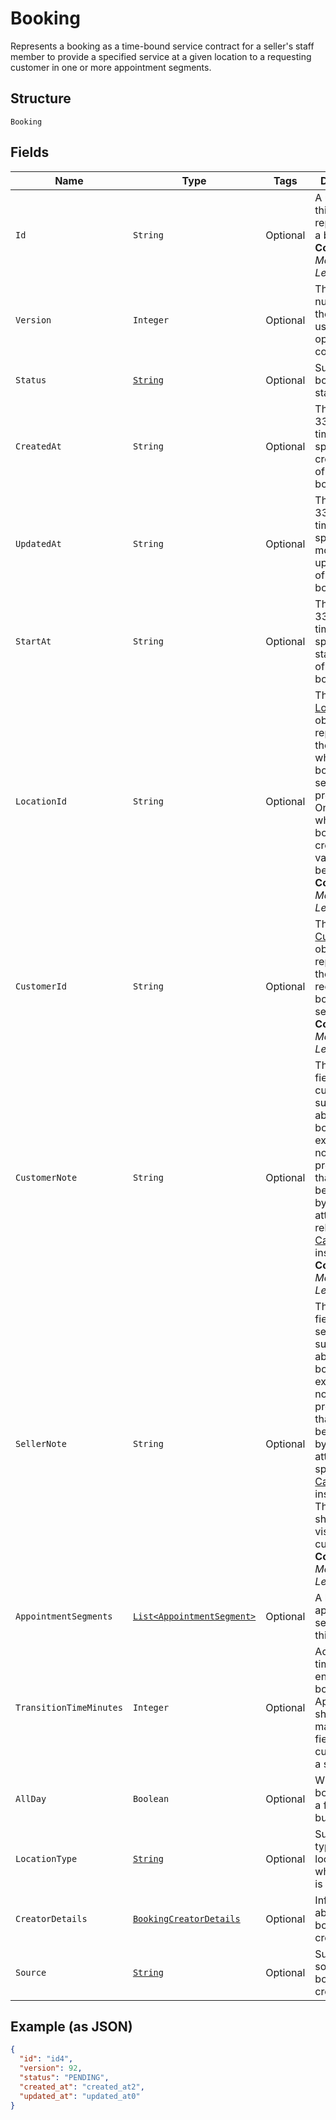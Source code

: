 
# Booking

Represents a booking as a time-bound service contract for a seller's staff member to provide a specified service
at a given location to a requesting customer in one or more appointment segments.

## Structure

`Booking`

## Fields

| Name | Type | Tags | Description | Getter |
|  --- | --- | --- | --- | --- |
| `Id` | `String` | Optional | A unique ID of this object representing a booking.<br>**Constraints**: *Maximum Length*: `36` | String getId() |
| `Version` | `Integer` | Optional | The revision number for the booking used for optimistic concurrency. | Integer getVersion() |
| `Status` | [`String`](../../doc/models/booking-status.md) | Optional | Supported booking statuses. | String getStatus() |
| `CreatedAt` | `String` | Optional | The RFC 3339 timestamp specifying the creation time of this booking. | String getCreatedAt() |
| `UpdatedAt` | `String` | Optional | The RFC 3339 timestamp specifying the most recent update time of this booking. | String getUpdatedAt() |
| `StartAt` | `String` | Optional | The RFC 3339 timestamp specifying the starting time of this booking. | String getStartAt() |
| `LocationId` | `String` | Optional | The ID of the [Location](entity:Location) object representing the location where the booked service is provided. Once set when the booking is created, its value cannot be changed.<br>**Constraints**: *Maximum Length*: `32` | String getLocationId() |
| `CustomerId` | `String` | Optional | The ID of the [Customer](entity:Customer) object representing the customer receiving the booked service.<br>**Constraints**: *Maximum Length*: `192` | String getCustomerId() |
| `CustomerNote` | `String` | Optional | The free-text field for the customer to supply notes about the booking. For example, the note can be preferences that cannot be expressed by supported attributes of a relevant [CatalogObject](entity:CatalogObject) instance.<br>**Constraints**: *Maximum Length*: `4096` | String getCustomerNote() |
| `SellerNote` | `String` | Optional | The free-text field for the seller to supply notes about the booking. For example, the note can be preferences that cannot be expressed by supported attributes of a specific [CatalogObject](entity:CatalogObject) instance.<br>This field should not be visible to customers.<br>**Constraints**: *Maximum Length*: `4096` | String getSellerNote() |
| `AppointmentSegments` | [`List<AppointmentSegment>`](../../doc/models/appointment-segment.md) | Optional | A list of appointment segments for this booking. | List<AppointmentSegment> getAppointmentSegments() |
| `TransitionTimeMinutes` | `Integer` | Optional | Additional time at the end of a booking.<br>Applications should not make this field visible to customers of a seller. | Integer getTransitionTimeMinutes() |
| `AllDay` | `Boolean` | Optional | Whether the booking is of a full business day. | Boolean getAllDay() |
| `LocationType` | [`String`](../../doc/models/business-appointment-settings-booking-location-type.md) | Optional | Supported types of location where service is provided. | String getLocationType() |
| `CreatorDetails` | [`BookingCreatorDetails`](../../doc/models/booking-creator-details.md) | Optional | Information about a booking creator. | BookingCreatorDetails getCreatorDetails() |
| `Source` | [`String`](../../doc/models/booking-booking-source.md) | Optional | Supported sources a booking was created from. | String getSource() |

## Example (as JSON)

```json
{
  "id": "id4",
  "version": 92,
  "status": "PENDING",
  "created_at": "created_at2",
  "updated_at": "updated_at0"
}
```

